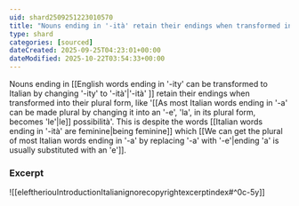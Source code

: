 ```yaml
---
uid: shard2509251223010570
title: "Nouns ending in '-ità' retain their endings when transformed into their plural form, like 'le possibilità'"
type: shard
categories: [sourced]
dateCreated: 2025-09-25T04:23:01+00:00
dateModified: 2025-10-22T03:54:33+00:00
---
```

Nouns ending in [[English words ending in '-ity' can be transformed to Italian by changing '-ity' to '-ità'|'-ità' ]] retain their endings when transformed into their plural form, like '[[As most Italian words ending in '-a' can be made plural by changing it into an '-e', 'la', in its plural form, becomes 'le'|le]] possibilità'. This is despite the words [[Italian words ending in '-ità' are feminine|being feminine]] which [[We can get the plural of most Italian words ending in '-a' by replacing '-a' with '-e'|ending 'a' is usually substituted with an 'e']].

### Excerpt
![[eleftheriouIntroductionItalianignorecopyrightexcerptindex#^0c-5y]]
